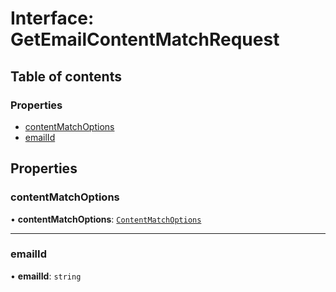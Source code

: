 # Interface: GetEmailContentMatchRequest

## Table of contents

### Properties

- [contentMatchOptions](GetEmailContentMatchRequest.md#contentmatchoptions)
- [emailId](GetEmailContentMatchRequest.md#emailid)

## Properties

### <a id="contentmatchoptions" name="contentmatchoptions"></a> contentMatchOptions

• **contentMatchOptions**: [`ContentMatchOptions`](ContentMatchOptions.md)

___

### <a id="emailid" name="emailid"></a> emailId

• **emailId**: `string`
